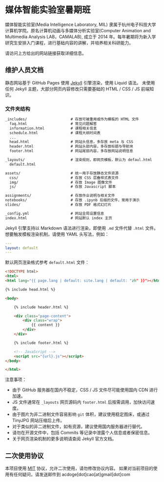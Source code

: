 # 媒体智能实验室暑期班

媒体智能实验室(Media Intelligence Laboratory, MIL) 隶属于杭州电子科技大学计算机学院。原名计算机动画与多媒体分析实验室(Computer Animation and Multimedia Analysis LAB，CAMALAB), 成立于 2014 年。每年暑期将为新入学研究生安排入门课程，进行基础内容的讲解，并培养相关科研能力。

请访问上方给出的网站链接获取详细信息。

## 维护人员文档

静态网站基于 GitHub Pages 使用 [Jekyll](https://jekyllrb.com/) 引擎渲染，使用 Liquid 语法。
未使用任何 Jekyll 主题，大部分网页内容修改只需要基础的 HTML / CSS / JS 前端知识。

### 文件夹结构

```html
_includes/                    # 存放可被重用或作为模板的 HTML 文件
  faq.html                    # 常见问题解答
  information.html            # 课程相关信息
  schedule.html               # 课程大纲时间表
  ...
  head.html                   # 网站头信息，多存放 meta 与 CSS
  header.html                 # 网站头部内容，多存放标题与导航块
  footer.html                 # 网站尾部内容，多存放网站说明信息

_layouts/                     # 渲染规则，即网页模板，默认为 defaul.html
  default.html

assets/                       # 统一用于存放静态文件资源
  css/                        # 存放 CSS 层叠样式表文件
  img/                        # 存放 Image 图像文件
  js/                         # 存放 Javascript 脚本

assignments/                  # 存放作业说明与相关文件
notebooks/                    # 存放 .ipynb 后缀的文件，常用于演示
slides/                       # 存放 PDF 格式幻灯片

_config.yml                   # 网站全局设置信息
index.html                    # 网站默认 index 主页
```

Jekyll 引擎支持以 Markdown 语法进行渲染，即使用 `.md` 文件代替 `.html` 文件。
想要触发模板渲染机制，请使用 YAML 头写法，例如：

```YAML
---
layout: default
---
```

默认网页渲染格式参考 `default.html` 文件：

```html
<!DOCTYPE html>
<html>
<html lang="{{ page.lang | default: site.lang | default: "zh" }}"></html>

{% include head.html %}

<body>

    {% include header.html %}

    <div class="page-content">
        <div class="wrap">
            {{ content }}
        </div>
    </div>

    {% include footer.html %}

    <!-- JavaScript -->
    <script src="{url}.js"></script>
</body>

</html>
```

注意事项：

- 由于 GitHub 服务器在国内不稳定，CSS / JS 文件尽可能使用国内 CDN 进行加速。
- JS 文件通常在 `_layouts` 网页源码内 `footer.html` 后按需调用，加快访问速度。
- 由于图片为非二进制文件容易影响 `git` 体积，建议使用稳定图床，或通过 TinyJPG 网站压缩后上传。
- 对于类似的非二进制文件，如有资源，建议使用国内服务器进行替代。
- 请勿在开源文件中，包括 Commits 等记录中泄露个人信息或者保密信息。
- 关于网页渲染机制的更多说明请查阅 Jekyll 官方文档。

## 二次使用协议

本项目使用 [MIT](./LICENSE) 协议，允许二次使用，请勿修改协议内容。
如果对当前项目的使用有任何疑问，请发送邮件到 acdoge[dot]cao[at]gmail[dot]com
